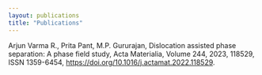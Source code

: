 ```yaml
---
layout: publications
title: "Publications"
---
```


Arjun Varma R., Prita Pant, M.P. Gururajan, Dislocation assisted phase separation: A phase field study,
Acta Materialia, Volume 244, 2023, 118529, ISSN 1359-6454, https://doi.org/10.1016/j.actamat.2022.118529.

